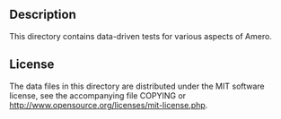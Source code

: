 Description
------------

This directory contains data-driven tests for various aspects of Amero.

License
--------

The data files in this directory are distributed under the MIT software
license, see the accompanying file COPYING or
http://www.opensource.org/licenses/mit-license.php.

